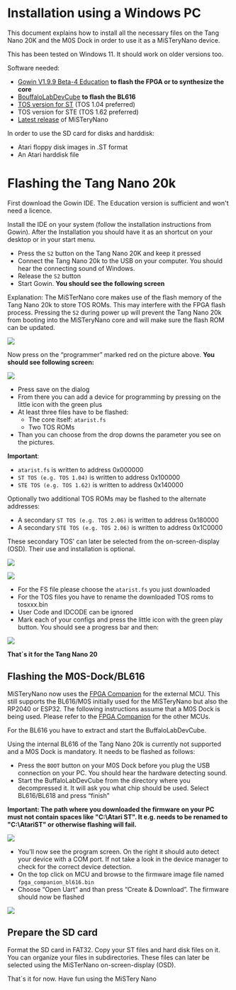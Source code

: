 # Installation using a Windows PC

This document explains how to install all the necessary files on the
Tang Nano 20K and the M0S Dock in order to use it as a MiSTeryNano
device.

This has been tested on Windows 11. It should work on older versions too.

Software needed:

  - [Gowin V1.9.9 Beta-4 Education](https://www.gowinsemi.com/en/support/home/) **to flash the FPGA or to synthesize the core**
  - [BouffaloLabDevCube](https://dev.bouffalolab.com/download) **to flash the BL616**
  - [TOS version for ST](https://www.atariworld.org/tos-rom/) (TOS 1.04 preferred)
  - TOS version for STE (TOS 1.62 preferred)
  - [Latest release](https://github.com/harbaum/MiSTeryNano/releases/latest) of MiSTeryNano

In order to use the SD card for disks and harddisk:

  - Atari floppy disk images in .ST format
  - An Atari harddisk file

# Flashing the Tang Nano 20k

First download the Gowin IDE. The Education version is sufficient and
won't need a licence.

Install the IDE on your system (follow the installation instructions
from Gowin).  After the Installation you should have it as an shortcut
on your desktop or in your start menu.

 - Press the ```S2``` button on the Tang Nano 20K and keep it pressed
 - Connect the Tang Nano 20k to the USB on your computer. You should hear the connecting sound of Windows.
 - Release the ```S2``` button
 - Start Gowin. **You should see the following screen**

Explanation: The MiSTerNano core makes use of the flash memory of the
Tang Nano 20k to store TOS ROMs. This may interfere with the FPGA
flash process. Pressing the ```S2``` during power up will prevent the
Tang Nano 20k from booting into the MiSTeryNano core and will make sure
the flash ROM can be updated.

![](https://github.com/harbaum/MiSTeryNano/blob/main/images/gowin1.jpg)

Now press on the “programmer” marked red on the picture above. **You
should see following screen:**

![](https://github.com/harbaum/MiSTeryNano/blob/main/images/device.png)

-   Press save on the dialog
-   From there you can add a device for programming by pressing on the little
    icon with the green plus
-   At least three files have to be flashed:
    - The core itself: ```atarist.fs```
    - Two TOS ROMs
-   Than you can choose from the drop downs the parameter you see on the
    pictures.

**Important**:

  - ```atarist.fs``` is written to address 0x000000
  - ```ST TOS (e.g. TOS 1.04)``` is written to address 0x100000
  - ```STE TOS (e.g. TOS 1.62)``` is written to address 0x140000

Optionally two additional TOS ROMs may be flashed to the alternate
addresses:

  - A secondary ```ST TOS (e.g. TOS 2.06)``` is written to address 0x180000
  - A secondary ```STE TOS (e.g. TOS 2.06)``` is written to address 0x1C0000

These secondary TOS' can later be selected from the on-screen-display (OSD).
Their use and installation is optional.

![](https://github.com/harbaum/MiSTeryNano/blob/main/images/flash_tos_104.png)

![](https://github.com/harbaum/MiSTeryNano/blob/main/images/flash_tos_206.png)

  - For the FS file please choose the ```atarist.fs``` you just downloaded
  - For the TOS files you have to rename the downloaded TOS roms to tosxxx.bin
  - User Code and IDCODE can be ignored
  - Mark each of your configs and press the little icon with the green play
    button. You should see a progress bar and then:

![](https://github.com/harbaum/MiSTeryNano/blob/main/images/flash_success.png)

**That´s it for the Tang Nano 20**

## Flashing the M0S-Dock/BL616

MiSTeryNano now uses the [FPGA Companion](https://github.com/harbaum/FPGA-Companion)
for the external MCU. This still supports the BL616/M0S initially used for the
MiSTeryNano but also the RP2040 or ESP32. The following instructions assume that
a M0S Dock is being used. Please refer to the [FPGA Companion](https://github.com/harbaum/FPGA-Companion) for
the other MCUs.

For the BL616 you have to extract and start the BuffaloLabDevCube. 

Using the internal BL616 of the Tang Nano 20k is currently not supported
and a M0S Dock is mandatory. It needs to be flashed as follows:

-   Press the ```BOOT``` button on your M0S Dock before you plug the USB connection
    on your PC. You should hear the hardware detecting sound.
-   Start the BuffaloLabDevCube from the directory where you decompressed it. It
    will ask you what chip should be used. Select BL616/BL618 and press “finish”

**Important: The path where you downloaded the firmware on your PC must not
contain spaces like "C:\Atari ST". It e.g. needs to be renamed to "C:\AtariST"
or otherwise flashing will fail.**

![](https://github.com/harbaum/MiSTeryNano/blob/main/images/buffstart.png)

- You'll now see the program screen. On the right it should auto detect your
  device with a COM port. If not take a look in the device manager to check for
  the correct device detection.
- On the top click on MCU and browse to the firmware image file named
  ```fpga_companion_bl616.bin```
- Choose “Open Uart” and than press “Create & Download”. The firmware should now be
  flashed

![](https://github.com/harbaum/MiSTeryNano/blob/main/images/bufffinish.png)

## Prepare the SD card

Format the SD card in FAT32. Copy your ST files and hard disk files on
it. You can organize your files in subdirectories. These files can later
be selected using the MiSTerNano on-screen-display (OSD).

That´s it for now. Have fun using the MiSTery Nano
